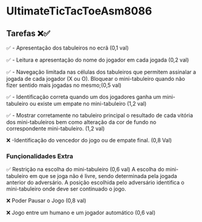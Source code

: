 # UltimateTicTacToeAsm8086

## Tarefas ❌✅

✅ - Apresentação dos tabuleiros no ecrã (0,1 val)

✅ - Leitura e apresentação do nome do jogador em cada jogada (0,2 val)

✅  - Navegação limitada nas células dos tabuleiros que permitem
assinalar a jogada de cada jogador (X ou O). Bloquear o
mini-tabuleiro quando não fizer sentido mais jogadas no mesmo;(0,5 val)

✅ - Identificação correta quando um dos jogadores ganha um
mini-tabuleiro ou existe um empate no mini-tabuleiro (1,2 val)

✅ - Mostrar corretamente no tabuleiro principal o resultado de cada
vitória dos mini-tabuleiros bem como alteração da cor de fundo no
correspondente mini-tabuleiro. (1,2 val)

❌ -Identificação do vencedor do jogo ou de empate final. (0,8 Val)

### Funçionalidades Extra

✅ Restrição na escolha do mini-tabuleiro (0,6 val)
A escolha do mini-tabuleiro em que se joga não é livre, sendo determinada pela
jogada anterior do adversário. A posição escolhida pelo adversário identifica o
mini-tabuleiro onde deve ser continuado o jogo. 


❌ Poder Pausar o Jogo (0,8 val)

❌ Jogo entre um humano e um jogador automático  (0,6 val)

